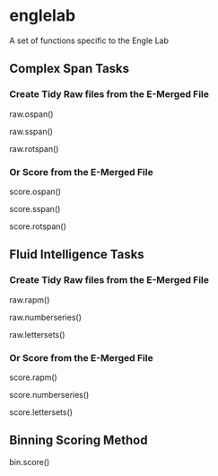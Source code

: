 # englelab

A set of functions specific to the Engle Lab

## Complex Span Tasks

### Create Tidy Raw files from the E-Merged File

raw.ospan()

raw.sspan()

raw.rotspan()

### Or Score from the E-Merged File

score.ospan()

score.sspan()

score.rotspan()

## Fluid Intelligence Tasks

### Create Tidy Raw files from the E-Merged File

raw.rapm()

raw.numberseries()

raw.lettersets()

### Or Score from the E-Merged File

score.rapm()

score.numberseries()

score.lettersets()

## Binning Scoring Method

bin.score()

